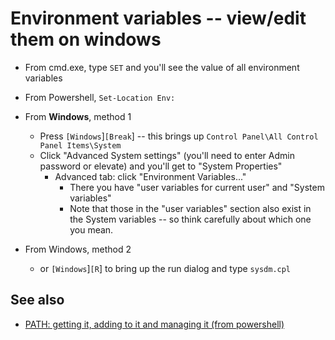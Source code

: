 # Environment variables -- view/edit them on windows


* From cmd.exe, type `SET` and you'll see the value of all environment variables
* From Powershell, `Set-Location Env:`
* From **Windows**, method 1
    * Press `[Windows`]`[Break`] -- this brings up `Control Panel\All Control Panel Items\System`
    * Click "Advanced System settings" (you'll need to enter Admin password or elevate) and you'll get to "System Properties"
        * Advanced tab: click "Environment Variables..."
            * There you have "user variables for current user" and "System variables"
            * Note that those in the "user variables" section also exist in the System variables -- so think carefully about which one you mean.
            
* From Windows, method 2    
    
    * or `[Windows`]`[R`] to bring up the run dialog and type `sysdm.cpl`
    

## See also

 * [PATH: getting it, adding to it and managing it (from powershell)](../powershell/PATH.md)